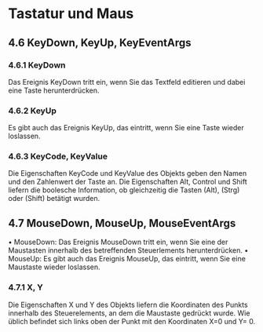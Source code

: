 # Tastatur und Maus

## 4.6	KeyDown, KeyUp, KeyEventArgs

### 4.6.1	KeyDown

Das Ereignis KeyDown tritt ein, wenn Sie das Textfeld editieren und dabei eine Taste herunterdrücken.

### 4.6.2	KeyUp
Es gibt auch das Ereignis KeyUp, das eintritt, wenn Sie eine Taste wieder loslassen.
### 4.6.3	KeyCode, KeyValue
Die Eigenschaften KeyCode und KeyValue des Objekts geben den Namen und den Zahlenwert der Taste an. Die Eigenschaften Alt, Control und Shift liefern die boolesche Information, ob gleichzeitig die Tasten (Alt), (Strg) oder (Shift) betätigt wurden.
## 4.7	MouseDown, MouseUp, MouseEventArgs
•	MouseDown: Das Ereignis MouseDown tritt ein, wenn Sie eine der Maustasten innerhalb des betreffenden Steuerlements herunterdrücken.
•	MouseUp: Es gibt auch das Ereignis MouseUp, das eintritt, wenn Sie eine Maustaste wieder loslassen.
### 4.7.1	X, Y
Die Eigenschaften X und Y des Objekts liefern die Koordinaten des Punkts innerhalb des Steuerelements, an dem die Maustaste gedrückt wurde. Wie üblich befindet sich links oben der Punkt mit den Koordinaten X=0 und Y= 0.
